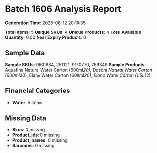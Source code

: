 # Batch 1606 Analysis Report

**Generation Time**: 2025-08-12 20:10:35

**Total Items**: 5
**Unique SKUs**: 4
**Unique Products**: 4
**Total Available Quantity**: 0.00
**Near Expiry Products**: 0

## Sample Data
**Sample SKUs**: 9160634, 251121, 9160770, 769349
**Sample Products**: Aquafina Natural Water Carton (600ml*20), Dasani Natural Water Carton (600ml*20), Elano Water Carton (600ml*20), Elano Water Carton (1.5L*12)

## Financial Categories
- **Water**: 5 items

## Missing Data
- **Skus**: 0 missing
- **Product_ids**: 0 missing
- **Product_names**: 0 missing
- **Barcodes**: 0 missing
